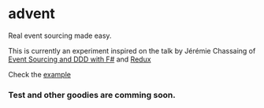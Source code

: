 # advent
Real event sourcing made easy.

This is currently an experiment inspired on the talk by Jérémie Chassaing of [Event Sourcing and DDD with F#](https://vimeo.com/131632601) and [Redux](redux.js.org)

Check the [example](https://github.com/cayasso/advent/tree/master/examples/sum)

### Test and other goodies are comming soon.
